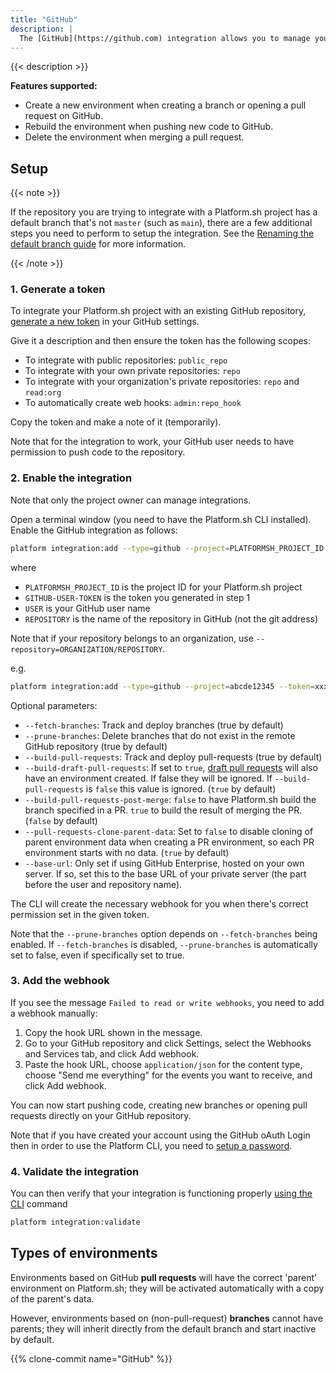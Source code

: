 ```yaml
---
title: "GitHub"
description: |
  The [GitHub](https://github.com) integration allows you to manage your Platform.sh environments directly from your GitHub repository.
---
```


{{< description >}}

**Features supported:**

* Create a new environment when creating a branch or opening a pull request on GitHub.
* Rebuild the environment when pushing new code to GitHub.
* Delete the environment when merging a pull request.

## Setup

{{< note >}}

If the repository you are trying to integrate with a Platform.sh project has a default branch that's not `master` (such as `main`),
there are a few additional steps you need to perform to setup the integration.
See the [Renaming the default branch guide](/guides/general/default-branch.md) for more information.

{{< /note >}}

### 1. Generate a token

To integrate your Platform.sh project with an existing GitHub repository,
[generate a new token](https://github.com/settings/tokens/new) in your GitHub settings.

Give it a description and then ensure the token has the following scopes:

* To integrate with public repositories: `public_repo`
* To integrate with your own private repositories: `repo`
* To integrate with your organization's private repositories:
  `repo` and `read:org`
* To automatically create web hooks: `admin:repo_hook`

Copy the token and make a note of it (temporarily).

Note that for the integration to work,
your GitHub user needs to have permission to push code to the repository.

### 2. Enable the integration

Note that only the project owner can manage integrations.

Open a terminal window (you need to have the Platform.sh CLI installed).
Enable the GitHub integration as follows:

```bash
platform integration:add --type=github --project=PLATFORMSH_PROJECT_ID --token=GITHUB-USER-TOKEN --repository=USER/REPOSITORY
```
where
* `PLATFORMSH_PROJECT_ID` is the project ID for your Platform.sh project
* `GITHUB-USER-TOKEN` is the token you generated in step 1
* `USER` is your GitHub user name
* `REPOSITORY` is the name of the repository in GitHub (not the git address)

Note that if your repository belongs to an organization, use ``--repository=ORGANIZATION/REPOSITORY``.

e.g.
```bash
platform integration:add --type=github --project=abcde12345 --token=xxx --repository=platformsh/platformsh-docs
```

Optional parameters:

* `--fetch-branches`: Track and deploy branches (true by default)
* `--prune-branches`: Delete branches that do not exist in the remote GitHub repository (true by default)
* `--build-pull-requests`: Track and deploy pull-requests (true by default)
* `--build-draft-pull-requests`: If set to `true`, [draft pull requests](https://help.github.com/en/github/collaborating-with-issues-and-pull-requests/creating-a-pull-request) will also have an environment created.
  If false they will be ignored.
  If `--build-pull-requests` is `false` this value is ignored.  (`true` by default)
* `--build-pull-requests-post-merge`: `false` to have Platform.sh build the branch specified in a PR.
  `true` to build the result of merging the PR.  (`false` by default)
* `--pull-requests-clone-parent-data`:
  Set to `false` to disable cloning of parent environment data when creating a PR environment,
  so each PR environment starts with no data. (`true` by default)
* `--base-url`: Only set if using GitHub Enterprise, hosted on your own server.
  If so, set this to the base URL of your private server (the part before the user and repository name).

The CLI will create the necessary webhook for you when there's correct permission set in the given token.

Note that the `--prune-branches` option depends on `--fetch-branches` being enabled.
If `--fetch-branches` is disabled, `--prune-branches` is automatically set to false,
even if specifically set to true.

### 3. Add the webhook

If you see the message `Failed to read or write webhooks`, you need to add a webhook manually:

1. Copy the hook URL shown in the message.
2. Go to your GitHub repository and click Settings, select the Webhooks and Services tab, and click Add webhook.
3. Paste the hook URL, choose `application/json` for the content type,
   choose "Send me everything" for the events you want to receive, and click Add webhook.

You can now start pushing code, creating new branches or opening pull requests directly on your GitHub repository.

Note that if you have created your account using the GitHub oAuth Login then in order to use the Platform CLI,
you need to [setup a password](https://accounts.platform.sh/user/password).

### 4. Validate the integration

You can then verify that your integration is functioning properly [using the CLI](/integrations/overview.md#validating-integrations) command

```bash
platform integration:validate
```

## Types of environments

Environments based on GitHub **pull requests** will have the correct 'parent' environment on Platform.sh;
they will be activated automatically with a copy of the parent's data.

However, environments based on (non-pull-request) **branches** cannot have parents;
they will inherit directly from the default branch and start inactive by default.

{{% clone-commit name="GitHub" %}}
